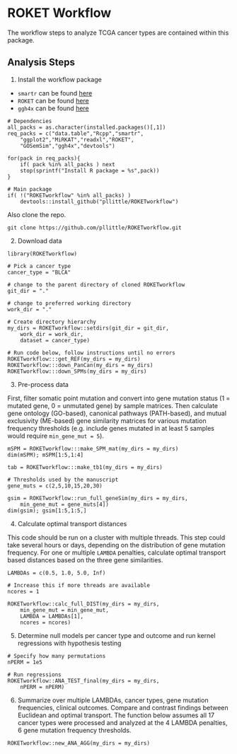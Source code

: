 # ROKET Workflow

The workflow steps to analyze TCGA cancer types are contained within this package.

## Analysis Steps

1. Install the workflow package

* `smartr` can be found [here](https://github.com/pllittle/smartr)
* `ROKET` can be found [here](https://github.com/pllittle/ROKET)
* `ggh4x` can be found [here](https://github.com/teunbrand/ggh4x)

```
# Dependencies
all_packs = as.character(installed.packages()[,1])
req_packs = c("data.table","Rcpp","smartr",
	"ggplot2","MiRKAT","readxl","ROKET",
	"GOSemSim","ggh4x","devtools")

for(pack in req_packs){
	if( pack %in% all_packs ) next
	stop(sprintf("Install R package = %s",pack))
}

# Main package
if( !("ROKETworkflow" %in% all_packs) )
	devtools::install_github("pllittle/ROKETworkflow")

```

Also clone the repo.

```
git clone https://github.com/pllittle/ROKETworkflow.git
```

2. Download data

```
library(ROKETworkflow)

# Pick a cancer type
cancer_type = "BLCA"

# change to the parent directory of cloned ROKETworkflow
git_dir = "."

# change to preferred working directory
work_dir = "."

# Create directory hierarchy
my_dirs = ROKETworkflow::setdirs(git_dir = git_dir,
	work_dir = work_dir,
	dataset = cancer_type)

# Run code below, follow instructions until no errors
ROKETworkflow:::get_REF(my_dirs = my_dirs)
ROKETworkflow:::down_PanCan(my_dirs = my_dirs)
ROKETworkflow:::down_SPMs(my_dirs = my_dirs)
```

3. Pre-process data

First, filter somatic point mutation and convert into gene mutation status (1 = mutated gene, 0 = unmutated gene) by sample matrices. Then calculate gene ontology (GO-based), canonical pathways (PATH-based), and mutual exclusivity (ME-based) gene similarity matrices for various mutation frequency thresholds (e.g. include genes mutated in at least 5 samples would require `min_gene_mut = 5`).

```
mSPM = ROKETworkflow:::make_SPM_mat(my_dirs = my_dirs)
dim(mSPM); mSPM[1:5,1:4]

tab = ROKETworkflow:::make_tb1(my_dirs = my_dirs)

# Thresholds used by the manuscript
gene_muts = c(2,5,10,15,20,30)

gsim = ROKETworkflow::run_full_geneSim(my_dirs = my_dirs,
	min_gene_mut = gene_muts[4])
dim(gsim); gsim[1:5,1:5,]
```

4. Calculate optimal transport distances

This code should be run on a cluster with multiple threads. This step could take several hours or days, depending on the distribution of gene mutation frequency. For one or multiple `LAMBDA` penalties, calculate optimal transport based distances based on the three gene similarities.

```
LAMBDAs = c(0.5, 1.0, 5.0, Inf)

# Increase this if more threads are available
ncores = 1

ROKETworkflow::calc_full_DIST(my_dirs = my_dirs,
	min_gene_mut = min_gene_mut,
	LAMBDA = LAMBDAs[1],
	ncores = ncores)
```

5. Determine null models per cancer type and outcome and run kernel regressions with hypothesis testing

```
# Specify how many permutations
nPERM = 1e5

# Run regressions
ROKETworkflow::ANA_TEST_final(my_dirs = my_dirs,
	nPERM = nPERM)
```

6. Summarize over multiple LAMBDAs, cancer types, gene mutation frequencies, clinical outcomes. Compare and contrast findings between Euclidean and optimal transport. The function below assumes all 17 cancer types were processed and analyzed at the 4 LAMBDA penalties, 6 gene mutation frequency thresholds.

```
ROKETworkflow::new_ANA_AGG(my_dirs = my_dirs)
```

